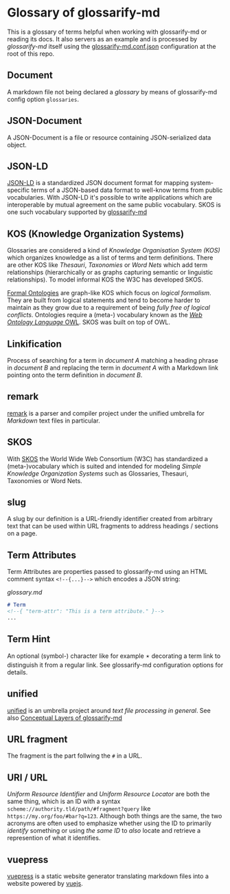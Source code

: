 # Glossary of glossarify-md
[glossarify-md]: https://github.com/about-code/glossarify-md

This is a glossary of terms helpful when working with glossarify-md or reading its docs. It also servers as an example and is processed by *glossarify-md* itself using the [glossarify-md.conf.json](../glossarify-md.conf.json) configuration at the root of this repo.

## Document

A markdown file not being declared a *glossary* by means of glossarify-md config option `glossaries`.

## JSON-Document

A JSON-Document is a file or resource containing JSON-serialized data object.

## JSON-LD
[JSON-LD]: https://json-ld.org
[jsonld]: https://npmjs.com/package/jsonld
[LD]: https://www.w3.org/standards/semanticweb/ontology

[JSON-LD] is a standardized JSON document format for mapping system-specific terms of a JSON-based data format to well-know terms from public vocabularies. With JSON-LD it's possible to write applications which are interoperable by mutual agreement on the same public vocabulary. SKOS is one such vocabulary supported by [glossarify-md]

## KOS (Knowledge Organization Systems)
<!--{ "aliases": "KOS, Knowledge Organization System" }-->
[vocabularies]: https://www.w3.org/standards/semanticweb/ontology
[OWL]: https://www.w3.org/TR/2012/REC-owl2-overview-20121211/

Glossaries are considered a kind of *Knowledge Organisation System (KOS)* which organizes knowledge as a list of terms and term definitions. There are other KOS like *Thesauri*, *Taxonomies* or *Word Nets* which add term relationships (hierarchically or as graphs capturing semantic or linguistic relationships). To model informal KOS the W3C has developed SKOS.

[Formal Ontologies][vocabularies] are graph-like KOS which focus on *logical formalism*. They are built from logical statements and tend to become harder to maintain as they grow due to a requirement of being *fully free of logical conflicts*. Ontologies require a (meta-) vocabulary known as the [*Web Ontology Language* OWL][OWL]. SKOS was built on top of OWL.

## Linkification

Process of searching for a term in *document A* matching a heading phrase in
*document B* and replacing the term in *document A* with a Markdown link pointing
onto the term definition in *document B*.

## remark
[remark]: https://github.com/remarkjs/remark

[remark] is a parser and compiler project under the unified umbrella for *Markdown* text files in particular.

## SKOS
[SKOS]: http://w3.org/skos/

With [SKOS](https://w3.org/skos) the World Wide Web Consortium (W3C) has standardized a (meta-)vocabulary which is suited and intended for modeling *Simple Knowledge Organization Systems* such as Glossaries, Thesauri, Taxonomies or Word Nets.

## slug
<!--{ "aliases": "slugs" }-->

A slug by our definition is a URL-friendly identifier created from arbitrary text that can be used within URL fragments to address headings / sections on a page.

## Term Attributes
<!--{ "uri": "term attribute, term-attribute" }-->

Term Attributes are properties passed to glossarify-md using an HTML comment syntax `<!--{...}-->` which encodes a JSON string:

*glossary.md*
~~~md
# Term
<!--{ "term-attr": "This is a term attribute." }-->
...
~~~

## Term Hint
<!--{ "aliases": "term hint, term-hint" }-->

An optional (symbol-) character like for example `🟉` decorating a term link to distinguish it from a regular link.
See glossarify-md configuration options for details.


## unified
[unified]: https://unifiedjs.com

[unified] is an umbrella project around *text file processing in general*. See also [Conceptual Layers of glossarify-md](./conceptual-layers.md)


## URL fragment
<!-- Aliases: URL fragments -->
The fragment is the part follwing the `#` in a URL.

## URI / URL
<!--{ "aliases": "URI, URL" }-->

*Uniform Resource Identifier* and *Uniform Resource Locator* are both the same thing, which is an ID with a syntax `scheme://authority.tld/path/#fragment?query` like `https://my.org/foo/#bar?q=123`. Although both things are the same, the two acronyms are often used to emphasize whether using the ID to primarily *identify* something or using *the same ID* to *also* locate and retrieve a represention of what it identifies.
<!--
For example there's no strict requirement that URIs must resolve to a web page. They are just IDs. However URIs *can* be used to *locate and retrieve* a textual representation *of what they identify* which is when they are often called URL. A *representation* can be a web page. But an URI could als identify a technical device and could be used as an URL to locate a representation of that device in form of a datasheet.

URIs continue to be IDs after a particular representation like the datasheet disappears. This sometimes leads to controversies on whether a certain URL which is also an URI can ever be "reused" to locate something different than what the URI identified.

Strictly spoken: it *should not* because URLs and URIs *are equivalent* and two sides of the same coin. A URL should be reserved to locate and serve a representation of what itself *being a URI* identifies. If it doesn't it no longer identifies *a single* thing but two different things and loses its purpose as *identifier*.

However, it is a matter of fact that URLs and the web page content they identify and locate change thousands of times every day world wide. Because often it simply doesn't matter *what exactly* an URI/URL identifies but just that it identifies and locates *something*. Therefore you may only really care about "durability" of an URI/URL if your audience cares or if you really want to identify a particular thing.

If you're afraid of making a long-term comittment on a particular URI because you "might want to reuse the URL", then there's a simple solution: just add additional elements like "time", "randomness" or "uniqueness" to the URI/URL's `/path/...` or `#fragment` part to make it *unlikely* of being reused for something else.

In case of glossarify-md you could use one of the cryptographic heading ID algorithms like `md5` or `sha256` supported by [`headingIdAlgorithm`][headingIdAlgorithm].

[headingIdAlgorithm]: ../README.md#linkingheadingidalgorithm
-->

## vuepress
[vuepress]: https://vuepress.vuejs.org
[vuejs]: https://vuejs.org

[vuepress] is a static website generator translating markdown files into a website powered by [vuejs].
